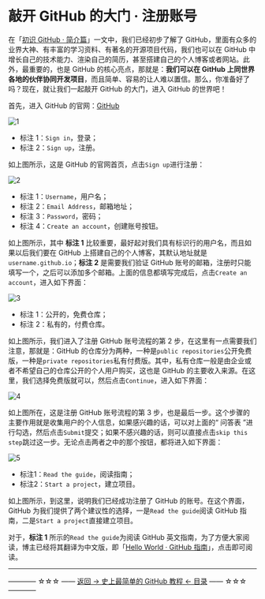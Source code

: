 # 敲开 GitHub 的大门 · 注册账号

在「[初识 GitHub · 简介篇](http://blog.csdn.net/qq_35246620/article/details/66980283)」一文中，我们已经初步了解了 GitHub，里面有众多的业界大神、有丰富的学习资料、有著名的开源项目代码，我们也可以在 GitHub 中增长自己的技术能力、渲染自己的简历，甚至搭建自己的个人博客或者网站。此外，最重要的，也是 GitHub 的核心亮点，那就是：**我们可以在 GitHub 上同世界各地的伙伴协同开发项目**，而且简单、容易的让人难以置信。那么，你准备好了吗？现在，就让我们一起敲开 GitHub 的大门，进入 GitHub 的世界吧！

首先，进入 GitHub 的官网：[GitHub](github.com)


![1](http://img.blog.csdn.net/20170328142209479)

 - 标注 1：`Sign in`，登录；
 - 标注 2：`Sign up`，注册。

如上图所示，这是 GitHub 的官网首页，点击`Sign up`进行注册：

![2](http://img.blog.csdn.net/20170328144002154)

 - 标注 1：`Username`，用户名；
 - 标注 2：`Email Address`，邮箱地址；
 - 标注 3：`Password`，密码；
 - 标注 4：`Create an account`，创建账号按钮。

如上图所示，其中 **标注 1** 比较重要，最好起对我们具有标识行的用户名，而且如果以后我们要在 GitHub 上搭建自己的个人博客，其默认地址就是`username.github.io`；**标注 2** 是需要我们验证 GitHub 账号的邮箱，注册时只能填写一个，之后可以添加多个邮箱。上面的信息都填写完成后，点击`Create an account`，进入如下界面：

![3](http://img.blog.csdn.net/20170328144943961)

 - 标注 1：公开的，免费仓库；
 - 标注 2：私有的，付费仓库。

如上图所示，我们进入了注册 GitHub 账号流程的第 2 步，在这里有一点需要我们注意，那就是：GitHub 的仓库分为两种，一种是`public repositories`公开免费版，一种是`private repositories`私有付费版。其中，私有仓库一般是由企业或者不希望自己的仓库公开的个人用户购买，这也是 GitHub 的主要收入来源。在这里，我们选择免费版就可以，然后点击`Continue`，进入如下界面：

![4](http://img.blog.csdn.net/20170328145640755)

如上图所在，这是注册 GitHub 账号流程的第 3 步，也是最后一步。这个步骤的主要作用就是收集用户的个人信息，如果感兴趣的话，可以对上面的“ 问答表 ”进行勾选，然后点击`Submit`提交；如果不感兴趣的话，则可以直接点击`skip this step`跳过这一步。无论点击两者之中的那个按钮，都将进入如下界面：

![5](http://img.blog.csdn.net/20170328150224748?watermark/2/text/aHR0cDovL2Jsb2cuY3Nkbi5uZXQvcXFfMzUyNDY2MjA=/font/5a6L5L2T/fontsize/400/fill/I0JBQkFCMA==/dissolve/70/gravity/SouthEast)

 - 标注1：`Read the guide`，阅读指南；
 - 标注2：`Start a project`，建立项目。

如上图所示，到这里，说明我们已经成功注册了 GitHub 的账号。在这个界面，GitHub 为我们提供了两个建议性的选择，一是`Read the guide`阅读 GitHub 指南，二是`Start a project`直接建立项目。

对于，**标注 1** 所示的`Read the guide`为阅读 GitHub 英文指南，为了方便大家阅读，博主已经将其翻译为中文版，即「[Hello World · GitHub 指南](https://github.com/guobinhit/cg-blog/blob/master/articles/github/tutorials/hello-world-github-guide.md)」，点击即可阅读。


----------
———— ☆☆☆ —— [返回 -> 史上最简单的 GitHub 教程 <- 目录](https://github.com/guobinhit/cg-blog/blob/master/articles/github/GITHUB_README.md) —— ☆☆☆ ————
